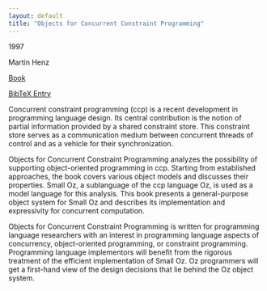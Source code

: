 ```yaml
---
layout: default
title: "Objects for Concurrent Constraint Programming"
---
```



1997


Martin Henz



[Book](http://www.wkap.nl/prod/b/0-7923-8038-X)

[BibTeX Entry](http://www.ps.uni-sb.de/PapersOz/abstracts/HenzBook.bib)



Concurrent constraint programming (ccp) is a recent development
in programming language design. Its central contribution is the
notion of partial information provided by a shared constraint
store. This constraint store serves as a communication medium
between concurrent threads of control and as a vehicle for their
synchronization.




Objects for Concurrent Constraint Programming analyzes the
possibility of supporting object-oriented programming in
ccp. Starting from established approaches, the book covers
various object models and discusses their properties. Small Oz, a
sublanguage of the ccp language Oz, is used as a model language
for this analysis. This book presents a general-purpose object
system for Small Oz and describes its implementation and
expressivity for concurrent computation.




Objects for Concurrent Constraint Programming is written for
programming language researchers with an interest in programming
language aspects of concurrency, object-oriented programming, or
constraint programming. Programming language implementors will
benefit from the rigorous treatment of the efficient
implementation of Small Oz. Oz programmers will get a first-hand
view of the design decisions that lie behind the Oz object
system.





